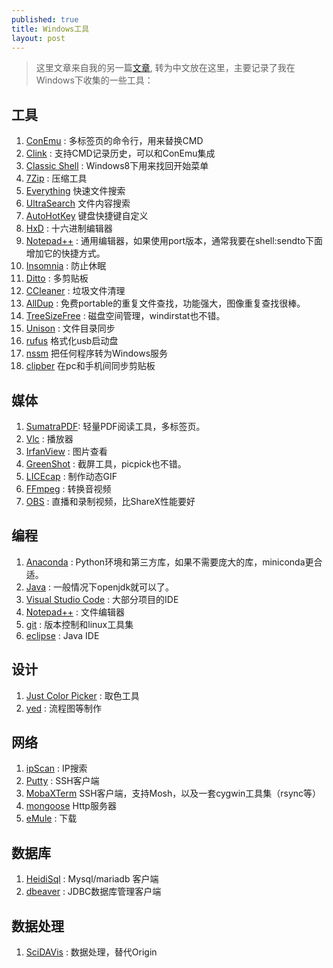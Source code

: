 ```yaml
---
published: true
title: Windows工具
layout: post
---
```


> 这里文章来自我的另一篇[文章](https://github.com/liuzhongshu/win8-must-have-tools), 转为中文放在这里，主要记录了我在Windows下收集的一些工具：


## 工具
1. [ConEmu](https://conemu.github.io/) : 多标签页的命令行，用来替换CMD
1. [Clink](https://mridgers.github.io/clink/) : 支持CMD记录历史，可以和ConEmu集成
1. [Classic Shell](http://www.classicshell.net/) : Windows8下用来找回开始菜单
1. [7Zip](http://www.7-zip.org/) : 压缩工具
1. [Everything](https://www.voidtools.com/) 快速文件搜索
1. [UltraSearch](https://www.jam-software.com/ultrasearch/) 文件内容搜索
1. [AutoHotKey](https://autohotkey.com/) 键盘快捷键自定义 
1. [HxD](https://mh-nexus.de/en/hxd/) : 十六进制编辑器
1. [Notepad++](https://notepad-plus-plus.org/) : 通用编辑器，如果使用port版本，通常我要在shell:sendto下面增加它的快捷方式。
1. [Insomnia](http://dlaa.me/blog/post/10104830) : 防止休眠
1. [Ditto](http://ditto-cp.sourceforge.net/) : 多剪贴板
1. [CCleaner](https://www.piriform.com/ccleaner) : 垃圾文件清理
1. [AllDup](http://www.alldup.de) : 免费portable的重复文件查找，功能强大，图像重复查找很棒。
1. [TreeSizeFree](https://www.jam-software.com/treesize_free/) : 磁盘空间管理，windirstat也不错。 
1. [Unison](http://unison-binaries.inria.fr/) : 文件目录同步
1. [rufus](https://rufus.akeo.ie/) 格式化usb启动盘
1. [nssm](https://nssm.cc/) 把任何程序转为Windows服务
1. [clipber](https://clipber.com/) 在pc和手机间同步剪贴板

## 媒体
1. [SumatraPDF](https://www.sumatrapdfreader.org/free-pdf-reader.html): 轻量PDF阅读工具，多标签页。
1. [Vlc](http://www.videolan.org/vlc/) : 播放器
1. [IrfanView](http://www.irfanview.com/) : 图片查看
1. [GreenShot](http://getgreenshot.org/) : 截屏工具，picpick也不错。
1. [LICEcap](https://www.cockos.com/licecap/) : 制作动态GIF
1. [FFmpeg](https://ffmpeg.org/) : 转换音视频
1. [OBS](https://obsproject.com/) : 直播和录制视频，比ShareX性能要好

## 编程
1. [Anaconda](https://www.eclipse.org/) : Python环境和第三方库，如果不需要庞大的库，miniconda更合适。
1. [Java](https://adoptopenjdk.net/releases.html) : 一般情况下openjdk就可以了。
1. [Visual Studio Code](https://code.visualstudio.com/) : 大部分项目的IDE
1. [Notepad++](https://notepad-plus-plus.org/) : 文件编辑器
1. [git](https://git-scm.com/) : 版本控制和linux工具集
1. [eclipse](https://www.eclipse.org/) : Java IDE

## 设计
1. [Just Color Picker](http://annystudio.com/software/colorpicker/) : 取色工具
1. [yed](https://www.yworks.com/products/yed) : 流程图等制作

## 网络
1. [ipScan](http://angryip.org/) : IP搜索
1. [Putty](http://www.putty.org/) : SSH客户端
1. [MobaXTerm](http://mobaxterm.mobatek.net/) SSH客户端，支持Mosh，以及一套cygwin工具集（rsync等）
1. [mongoose](https://www.cesanta.com/products/binary) Http服务器
1. [eMule](https://www.emule-project.net) : 下载 

## 数据库
1. [HeidiSql](https://www.heidisql.com/) : Mysql/mariadb 客户端
1. [dbeaver](https://dbeaver.jkiss.org/) : JDBC数据库管理客户端 

## 数据处理
1. [SciDAVis](http://scidavis.sourceforge.net/) : 数据处理，替代Origin
